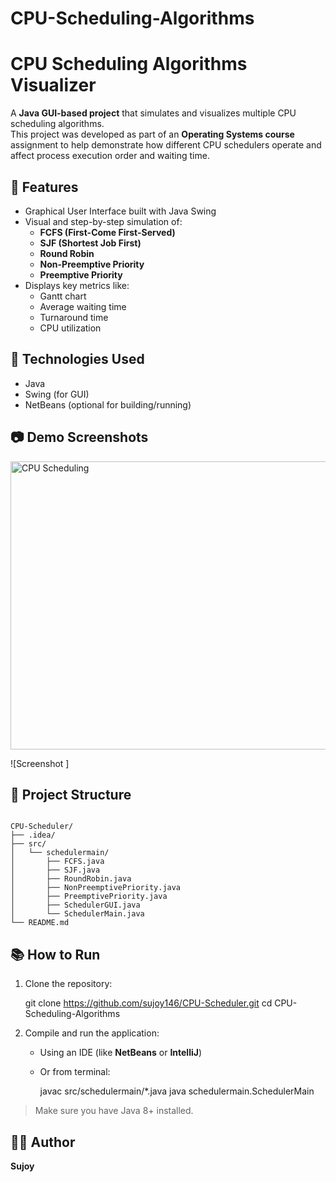 # CPU-Scheduling-Algorithms

# CPU Scheduling Algorithms Visualizer

A **Java GUI-based project** that simulates and visualizes multiple CPU scheduling algorithms.  
This project was developed as part of an **Operating Systems course** assignment to help demonstrate how different CPU schedulers operate and affect process execution order and waiting time.

## 🧠 Features

- Graphical User Interface built with Java Swing
- Visual and step-by-step simulation of:
  - **FCFS (First-Come First-Served)**
  - **SJF (Shortest Job First)**
  - **Round Robin**
  - **Non-Preemptive Priority**
  - **Preemptive Priority**
- Displays key metrics like:
  - Gantt chart
  - Average waiting time
  - Turnaround time
  - CPU utilization

## 📌 Technologies Used

- Java
- Swing (for GUI)
- NetBeans (optional for building/running)

## 📷 Demo Screenshots

<img width="584" height="461" alt="CPU Scheduling" src="imasges/Screenshot 2025-08-09 162020.png" />

![Screenshot ]

## 📁 Project Structure

```

CPU-Scheduler/
├── .idea/
├── src/
│   └── schedulermain/
│       ├── FCFS.java
│       ├── SJF.java
│       ├── RoundRobin.java
│       ├── NonPreemptivePriority.java
│       ├── PreemptivePriority.java
│       ├── SchedulerGUI.java
│       └── SchedulerMain.java
└── README.md

````

## 📚 How to Run

1. Clone the repository:

   git clone https://github.com/sujoy146/CPU-Scheduler.git
   cd CPU-Scheduling-Algorithms


2. Compile and run the application:

   * Using an IDE (like **NetBeans** or **IntelliJ**)
   * Or from terminal:


     javac src/schedulermain/*.java
     java schedulermain.SchedulerMain


> Make sure you have Java 8+ installed.

## 🧑‍💻 Author

**Sujoy**

